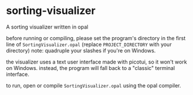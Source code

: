 # sorting-visualizer
 A sorting visualizer written in opal

before running or compiling, please set the program's directory in the first line of `SortingVisualizer.opal` (replace `PROJECT_DIRECTORY` with your directory)
note: quadruple your slashes if you're on Windows.

the visualizer uses a text user interface made with picotui, so it won't work on Windows. instead, the program will fall back to a "classic" terminal interface.

to run, open or compile `SortingVisualizer.opal` using the opal compiler.
